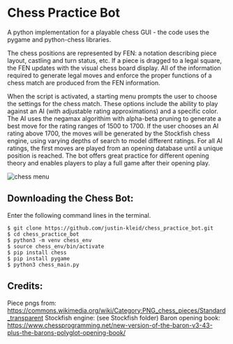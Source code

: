 # Chess Practice Bot
A python implementation for a playable chess GUI - the code uses the pygame and python-chess libraries.

The chess positions are represented by FEN: a notation describing piece layout, castling and turn status, etc. If a piece is dragged to a legal square, the FEN updates with the visual chess board display. All of the information required to generate legal moves and enforce the proper functions of a chess match are produced from the FEN information.

When the script is activated, a starting menu prompts the user to choose the settings for the chess match. These options include the ability to play against an AI (with adjustable rating approximations) and a specific color. The AI uses the negamax algorithim with alpha-beta pruning to generate a best move for the rating ranges of 1500 to 1700. If the user chooses an AI rating above 1700, the moves will be generated by the Stockfish chess engine, using varying depths of search to model different ratings. For all AI ratings, the first moves are played from an opening database until a unique position is reached. The bot offers great practice for different opening theory and enables players to play a full game after their opening play.


![chess menu](https://thumbs.gfycat.com/RecklessDarlingIcelandgull-max-1mb.gif)

## Downloading the Chess Bot:

Enter the following command lines in the terminal.
```
$ git clone https://github.com/justin-kleid/chess_practice_bot.git
$ cd chess_practice_bot
$ python3 -m venv chess_env
$ source chess_env/bin/activate
$ pip install chess
$ pip install pygame
$ python3 chess_main.py
```


## Credits:

Piece pngs from: https://commons.wikimedia.org/wiki/Category:PNG_chess_pieces/Standard_transparent
Stockfish engine: (see Stockfish folder)
Baron opening book: https://www.chessprogramming.net/new-version-of-the-baron-v3-43-plus-the-barons-polyglot-opening-book/
